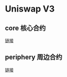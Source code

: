 # Uniswap V3

## core 核心合约

[链接](https://github.com/Fankouzu/my-uniswap-v3/tree/core)

## periphery 周边合约

[链接](https://github.com/Fankouzu/my-uniswap-v3/tree/periphery)
